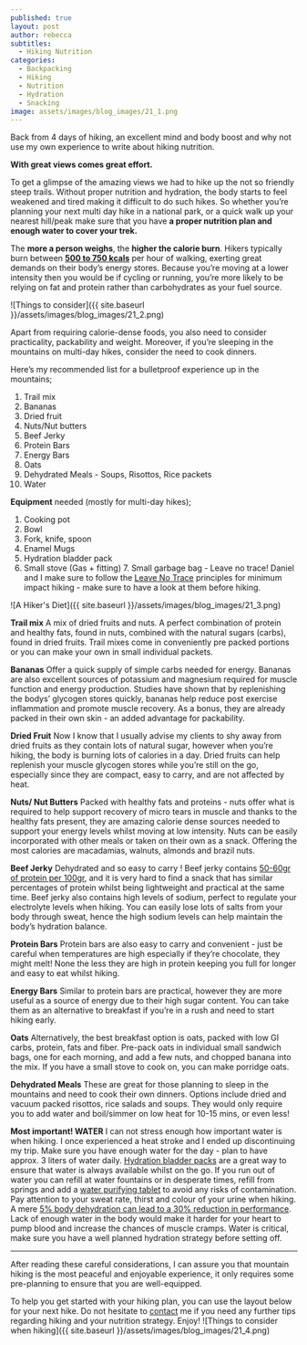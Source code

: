 ```yaml
---
published: true
layout: post
author: rebecca
subtitles:
  - Hiking Nutrition
categories:
  - Backpacking
  - Hiking
  - Nutrition
  - Hydration
  - Snacking
image: assets/images/blog_images/21_1.png
---
```

Back from 4 days of hiking, an excellent mind and body boost and why not use my own experience to write about hiking nutrition. 

**With great views comes great effort.**

To get a glimpse of the amazing views we had to hike up the not so friendly steep trails. Without proper nutrition and hydration, the body starts to feel weakened and tired making it difficult to do such hikes. 
So whether you’re planning your next multi day hike in a national park, or a quick walk up your nearest hill/peak make sure that you have **a proper nutrition plan and enough water to cover your trek.** 

The **more a person weighs**, the **higher the calorie burn**. Hikers typically burn between [**500 to 750 kcals**](https://cdn-links.lww.com/permalink/mss/a/mss_43_8_2011_06_13_ainsworth_202093_sdc1.pdf) per hour of walking, exerting great demands on their body’s energy stores. Because you’re moving at a lower intensity then you would be if cycling or running, you’re more likely to be relying on fat and protein rather than carbohydrates as your fuel source. 

 ![Things to consider]({{ site.baseurl }}/assets/images/blog_images/21_2.png)

Apart from requiring calorie-dense foods, you also need to consider practicality, packability and weight. Moreover, if you’re sleeping in the mountains on multi-day hikes, consider the need to cook dinners. 

Here’s my recommended list for a bulletproof experience up in the mountains;
1. Trail mix 
2. Bananas
3. Dried fruit
4. Nuts/Nut butters
5. Beef Jerky 
6. Protein Bars 
7. Energy Bars 
8. Oats
9. Dehydrated Meals  - Soups, Risottos, Rice packets
10. Water

**Equipment** needed (mostly for multi-day hikes);
1. Cooking pot 
2. Bowl
3. Fork, knife, spoon
4. Enamel Mugs 
5. Hydration bladder pack 
6. Small stove (Gas + fitting)  7. Small garbage bag - Leave no trace! Daniel and I make sure to follow the [Leave No Trace](https://lnt.org/why/7-principles/) principles for minimum impact hiking - make sure to have a look at them before hiking. 

![A Hiker's Diet]({{ site.baseurl }}/assets/images/blog_images/21_3.png)

**Trail mix** 
A mix of dried fruits and nuts.
A perfect combination of protein and healthy fats, found in nuts, combined with the natural sugars (carbs), found in dried fruits. Trail mixes come in conveniently pre packed portions or you can make your own in small individual packets. 

**Bananas**
Offer a quick supply of simple carbs needed for energy. Bananas are also excellent sources of potassium and magnesium required for muscle function and energy production. Studies have shown that by replenishing the bodys’ glycogen stores quickly, bananas help reduce post exercise inflammation and promote muscle recovery. As a bonus, they are already packed in their own skin - an added advantage for packability. 

**Dried Fruit**
Now I know that I usually advise my clients to shy away from dried fruits as they contain lots of natural sugar, however when you’re hiking, the body is burning lots of calories in a day. Dried fruits can help replenish your muscle glycogen stores while you’re still on the go, especially since they are compact, easy to carry, and are not affected by heat.

**Nuts/ Nut Butters**
Packed with healthy fats and proteins - nuts offer what is required to help support recovery of micro tears in muscle and thanks to the healthy fats present, they are amazing calorie dense sources needed to support your energy levels whilst moving at low intensity. Nuts can be easily incorporated with other meals or taken on their own as a snack. Offering the most calories are macadamias, walnuts, almonds and brazil nuts. 

**Beef Jerky** 
Dehydrated and so easy to carry ! Beef jerky contains [50-60gr of protein per 100gr](https://www.myfitnesspal.com/nutrition-facts-calories/beef-jerky),  and it is very hard to find a snack that has similar percentages of protein whilst being lightweight and practical at the same time. Beef jerky also contains high levels of sodium, perfect to regulate your electrolyte levels when hiking. You can easily lose lots of salts from your body through sweat, hence the high sodium levels can help maintain the body’s hydration balance. 

**Protein Bars** 
Protein bars are also easy to carry and convenient - just be careful when temperatures are high especially if they’re chocolate, they might melt! None the less they are high in protein keeping you full for longer and easy to eat whilst hiking. 

**Energy Bars** 
Similar to protein bars are practical, however they are more useful as a source of energy due to their high sugar content. You can take them as an alternative to breakfast if you’re in a rush and need to start hiking early. 

**Oats**
Alternatively, the best breakfast option is oats, packed with low GI carbs, protein, fats and fiber. Pre-pack oats in individual small sandwich bags, one for each morning, and add a few nuts, and chopped banana into the mix. If you have a small stove to cook on, you can make porridge oats. 

**Dehydrated Meals**
These are great for those planning to sleep in the mountains and need to cook their own dinners. Options include dried and vacuum packed risottos, rice salads and soups. They would only require you to add water and boil/simmer on low heat for 10-15 mins, or even less! 

**Most important! 
WATER**
I can not stress enough how important water is when hiking. I once experienced a heat stroke and I ended up discontinuing my trip. Make sure you have enough water for the day - plan to have approx. 3 liters of water daily. [Hydration bladder packs](https://www.sciencedirect.com/science/article/abs/pii/S1080603218301467) are a great way to ensure that water is always available whilst on the go. If you run out of water you can refill at water fountains or in desperate times, refill from springs and add a [water purifying tablet](https://www.livestrong.com/article/169622-how-water-purification-tablets-work/) to avoid any risks of contamination. Pay attention to your sweat rate, thirst and colour of your urine when hiking. A mere [5% body dehydration can lead to a 30% reduction in performance](https://sportscardiologybc.org/the-effects-of-hydration-on-athletic-performance/). Lack of enough water in the body would make it harder for your heart to pump blood and increase the chances of muscle cramps. Water is critical, make sure you have a well planned hydration strategy before setting off. 

***********************************************************************************************************

After reading these careful considerations, I can assure you that mountain hiking is the most peaceful and enjoyable experience, it only requires some pre-planning to ensure that you are well-equipped. 

To help you get started with your hiking plan, you can use the layout below for your next hike. Do not hesitate to [contact](/contact) me if you need any further tips regarding hiking and your nutrition strategy. Enjoy! 
![Things to consider when hiking]({{ site.baseurl }}/assets/images/blog_images/21_4.png)
